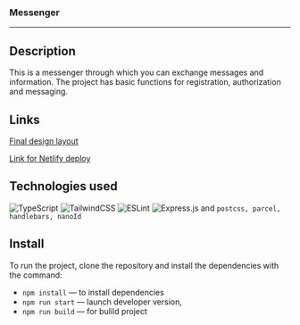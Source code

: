 ### Messenger
---

## Description

This is a messenger through which you can exchange messages and information. The project has basic functions for registration, authorization and messaging.

## Links

[Final design layout](https://www.figma.com/file/csZQv144HAIIvmP4Q9CiVB/Chat_external_link-(Copy)?node-id=1%3A498&t=ahgR49tuID51WlxH-0) 

[Link for Netlify deploy](https://soft-brigadeiros-a63dac.netlify.app/)

## Technologies used
![TypeScript](https://img.shields.io/badge/typescript-%23007ACC.svg?style=for-the-badge&logo=typescript&logoColor=white)
![TailwindCSS](https://img.shields.io/badge/tailwindcss-%2338B2AC.svg?style=for-the-badge&logo=tailwind-css&logoColor=white)
![ESLint](https://img.shields.io/badge/ESLint-4B3263?style=for-the-badge&logo=eslint&logoColor=white)
![Express.js](https://img.shields.io/badge/express.js-%23404d59.svg?style=for-the-badge&logo=express&logoColor=%2361DAFB)
and `postcss, parcel, handlebars, nanoId`

## Install

To run the project, clone the repository and install the dependencies with the command:

- `npm install` — to install dependencies
- `npm run start` — launch developer version,
- `npm run build` — for bulild project
